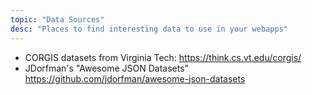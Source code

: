 ```yaml
---
topic: "Data Sources"
desc: "Places to find interesting data to use in your webapps"
---
```


* CORGIS datasets from Virginia Tech: <https://think.cs.vt.edu/corgis/>
* JDorfman's "Awesome JSON Datasets" <https://github.com/jdorfman/awesome-json-datasets>
